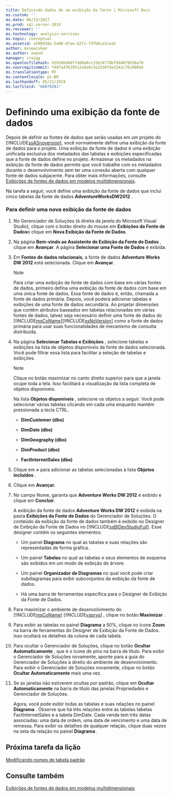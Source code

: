 ```yaml
---
title: Definindo dados de um exibição da fonte | Microsoft Docs
ms.custom: ''
ms.date: 06/13/2017
ms.prod: sql-server-2014
ms.reviewer: ''
ms.technology: analysis-services
ms.topic: conceptual
ms.assetid: af00938a-5a06-4fae-b2fc-f3fb0ca3cea5
author: minewiskan
ms.author: owend
manager: craigg
ms.openlocfilehash: 939186d48f7dd8a0cc33b24778bf8948f9938a70
ms.sourcegitcommit: f40fa47619512a9a9c3e3258fda3242c76c008e6
ms.translationtype: MT
ms.contentlocale: pt-BR
ms.lasthandoff: 05/23/2019
ms.locfileid: "66079281"
---
```

# <a name="defining-a-data-source-view"></a>Definindo uma exibição da fonte de dados
  Depois de definir as fontes de dados que serão usadas em um projeto do [!INCLUDE[ssASnoversion](../includes/ssasnoversion-md.md)], você normalmente define uma exibição da fonte de dados para o projeto. Uma exibição da fonte de dados é uma exibição unificada exclusiva dos metadados das tabelas e exibições especificadas que a fonte de dados define no projeto. Armazenar os metadados na exibição da fonte de dados permite que você trabalhe com os metadados durante o desenvolvimento sem ter uma conexão aberta com qualquer fonte de dados subjacente. Para obter mais informações, consulte [Exibições de fontes de dados em modelos multidimensionais](multidimensional-models/data-source-views-in-multidimensional-models.md).  
  
 Na tarefa a seguir, você define uma exibição da fonte de dados que inclui cinco tabelas da fonte de dados **AdventureWorksDW2012** .  
  
### <a name="to-define-a-new-data-source-view"></a>Para definir uma nova exibição da fonte de dados  
  
1.  No Gerenciador de Soluções (à direita da janela do Microsoft Visual Studio), clique com o botão direito do mouse em **Exibições da Fonte de Dados**e clique em **Nova Exibição da Fonte de Dados**.  
  
2.  Na página **Bem-vindo ao Assistente de Exibição da Fonte de Dados** , clique em **Avançar**. A página **Selecionar uma Fonte de Dados** é exibida.  
  
3.  Em **Fontes de dados relacionais**, a fonte de dados **Adventure Works DW 2012** está selecionada. Clique em **Avançar**.  
  
    > [!NOTE]  
    >  Para criar uma exibição de fonte de dados com base em várias fontes de dados, primeiro defina uma exibição da fonte de dados com base em uma única fonte de dados. Essa fonte de dados é, então, chamada a fonte de dados primária. Depois, você poderá adicionar tabelas e exibições de uma fonte de dados secundária. Ao projetar dimensões que contêm atributos baseados em tabelas relacionadas em várias fontes de dados, talvez seja necessário definir uma fonte de dados do [!INCLUDE[msCoName](../includes/msconame-md.md)][!INCLUDE[ssNoVersion](../includes/ssnoversion-md.md)] como a fonte de dados primária para usar suas funcionalidades de mecanismo de consulta distribuída.  
  
4.  Na página **Selecionar Tabelas e Exibições** , selecione tabelas e exibições na lista de objetos disponíveis da fonte de dados selecionada. Você pode filtrar essa lista para facilitar a seleção de tabelas e exibições.  
  
    > [!NOTE]  
    >  Clique no botão maximizar no canto direito superior para que a janela ocupe toda a tela. Isso facilitará a visualização da lista completa de objetos disponíveis.  
  
     Na lista **Objetos disponíveis** , selecione os objetos a seguir. Você pode selecionar várias tabelas clicando em cada uma enquanto mantém pressionada a tecla CTRL.  
  
    -   **DimCustomer (dbo)**  
  
    -   **DimDate (dbo)**  
  
    -   **DimGeography (dbo)**  
  
    -   **DimProduct (dbo)**  
  
    -   **FactInternetSales (dbo)**  
  
5.  Clique em **>** para adicionar as tabelas selecionadas à lista **Objetos incluídos** .  
  
6.  Clique em **Avançar.**  
  
7.  No campo Nome, garanta que **Adventure Works DW 2012** é exibido e clique em **Concluir**.  
  
     A exibição da fonte de dados **Adventure Works DW 2012** é exibida na pasta **Exibições da Fonte de Dados** do Gerenciador de Soluções. O conteúdo da exibição da fonte de dados também é exibido no Designer de Exibição da Fonte de Dados no [!INCLUDE[ssBIDevStudioFull](../includes/ssbidevstudiofull-md.md)]. Esse designer contém os seguintes elementos:  
  
    -   Um painel **Diagrama** no qual as tabelas e suas relações são representadas de forma gráfica.  
  
    -   Um painel **Tabelas** no qual as tabelas e seus elementos de esquema são exibidos em um modo de exibição de árvore.  
  
    -   Um painel **Organizador de Diagramas** no qual você pode criar subdiagramas para exibir subconjuntos da exibição da fonte de dados.  
  
    -   Há uma barra de ferramentas específica para o Designer de Exibição da Fonte de Dados.  
  
8.  Para maximizar o ambiente de desenvolvimento do [!INCLUDE[msCoName](../includes/msconame-md.md)] [!INCLUDE[vsprvs](../includes/vsprvs-md.md)] , clique no botão **Maximizar** .  
  
9. Para exibir as tabelas no painel **Diagrama** a 50%, clique no ícone **Zoom** na barra de ferramentas do Designer de Exibição da Fonte de Dados. Isso ocultará os detalhes da coluna de cada tabela.  
  
10. Para ocultar o Gerenciador de Soluções, clique no botão **Ocultar Automaticamente** , que é o ícone de pino na barra de título. Para exibir o Gerenciador de Soluções novamente, aponte para a guia do Gerenciador de Soluções à direito do ambiente de desenvolvimento. Para exibir o Gerenciador de Soluções novamente, clique no botão **Ocultar Automaticamente** mais uma vez.  
  
11. Se as janelas não estiverem ocultas por padrão, clique em **Ocultar Automaticamente** na barra de título das janelas Propriedades e Gerenciador de Soluções.  
  
     Agora, você pode exibir todas as tabelas e suas relações no painel **Diagrama** . Observe que há três relações entre as tabelas tabelas FactInternetSales e a tabela DimDate. Cada venda tem três datas associadas: uma data de ordem, uma data de vencimento e uma data de remessa. Para exibir os detalhes de qualquer relação, clique duas vezes na seta da relação no painel **Diagrama** .  
  
## <a name="next-task-in-lesson"></a>Próxima tarefa da lição  
 [Modificando nomes de tabela padrão](lesson-1-4-modifying-default-table-names.md)  
  
## <a name="see-also"></a>Consulte também  
 [Exibições de fontes de dados em modelos multidimensionais](multidimensional-models/data-source-views-in-multidimensional-models.md)  
  
  
